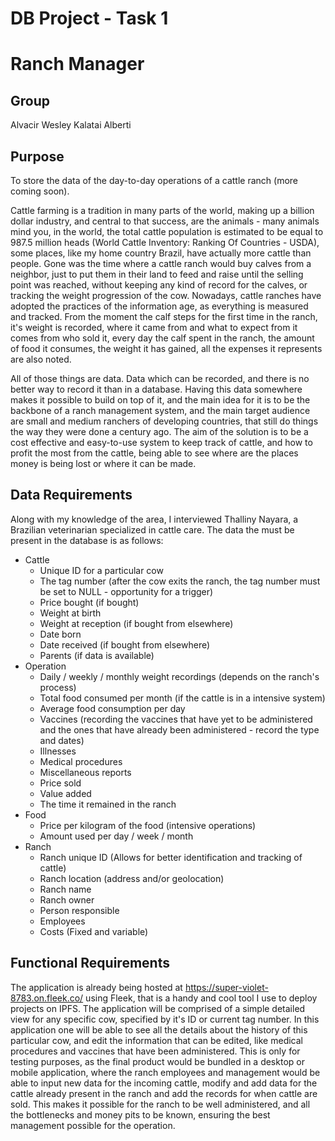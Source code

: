 # DB Project - Task 1

# Ranch Manager

## Group

Alvacir Wesley Kalatai Alberti

## Purpose

To store the data of the day-to-day operations of a cattle ranch (more coming soon).

Cattle farming is a tradition in many parts of the world, making up a billion dollar industry, and central to that success, are the animals - many animals mind you, in the world, the total cattle population is estimated to be equal to 987.5 million heads (World Cattle Inventory: Ranking Of Countries - USDA), some places, like my home country Brazil, have actually more cattle than people. Gone was the time where a cattle ranch would buy calves from a neighbor, just to put them in their land to feed and raise until the selling point was reached, without keeping any kind of record for the calves, or tracking the weight progression of the cow. Nowadays, cattle ranches have adopted the practices of the information age, as everything is measured and tracked. From the moment the calf steps for the first time in the ranch, it's weight is recorded, where it came from and what to expect from it comes from who sold it, every day the calf spent in the ranch, the amount of food it consumes, the weight it has gained, all the expenses it represents are also noted.

All of those things are data. Data which can be recorded, and there is no better way to record it than in a database. Having this data somewhere makes it possible to build on top of it, and the main idea for it is to be the backbone of a ranch management system, and the main target audience are small and medium ranchers of developing countries, that still do things the way they were done a century ago. The aim of the solution is to be a cost effective and easy-to-use system to keep track of cattle, and how to profit the most from the cattle, being able to see where are the places money is being lost or where it can be made.

## Data Requirements

Along with my knowledge of the area, I interviewed Thalliny Nayara, a Brazilian veterinarian specialized in cattle care. The data the must be present in the database is as follows:

- Cattle
    - Unique ID for a particular cow
    - The tag number (after the cow exits the ranch, the tag number must be set to NULL - opportunity for a trigger)
    - Price bought (if bought)
    - Weight at birth
    - Weight at reception (if bought from elsewhere)
    - Date born
    - Date received (if bought from elsewhere)
    - Parents (if data is available)
- Operation
    - Daily / weekly / monthly weight recordings (depends on the ranch's process)
    - Total food consumed per month (if the cattle is in a intensive system)
    - Average food consumption per day
    - Vaccines (recording the vaccines that have yet to be administered and the ones that have already been administered -  record the type and dates)
    - Illnesses
    - Medical procedures
    - Miscellaneous reports
    - Price sold
    - Value added
    - The time it remained in the ranch
- Food
    - Price per kilogram of the food (intensive operations)
    - Amount used per day / week / month
- Ranch
    - Ranch unique ID (Allows for better identification and tracking of cattle)
    - Ranch location (address and/or geolocation)
    - Ranch name
    - Ranch owner
    - Person responsible
    - Employees
    - Costs (Fixed and variable)

## Functional Requirements

The application is already being hosted at https://super-violet-8783.on.fleek.co/ using Fleek, that is a handy and cool tool I use to deploy projects on IPFS. The application will be comprised of a simple detailed view for any specific cow, specified by it's ID or current tag number. In this application one will be able to see all the details about the history of this particular cow, and edit the information that can be edited, like medical procedures and vaccines that have been administered. This is only for testing purposes, as the final product would be bundled in a desktop or mobile application, where the ranch employees and management would be able to input new data for the incoming cattle, modify and add data for the cattle already present in the ranch and add the records for when cattle are sold. This makes it possible for the ranch to be well administered, and all the bottlenecks and money pits to be known, ensuring the best management possible for the operation.